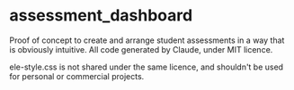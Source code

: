 # assessment_dashboard

Proof of concept to create and arrange student assessments in a way that is obviously intuitive.
All code generated by Claude, under MIT licence.

ele-style.css is not shared under the same licence, and shouldn't be used for personal or commercial projects.
